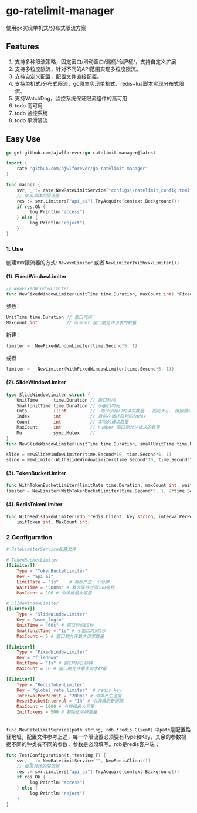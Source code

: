 # go-ratelimit-manager
使用go实现单机式/分布式限流方案
## Features 

1. 支持多种限流策略，固定窗口/滑动窗口/漏桶/令牌桶/，支持自定义扩展
2. 支持多粒度限流，针对不同的API范围实现多粒度限流。
3. 支持自定义配置，配置文件直接配置。
4. 支持单机式/分布式限流，go原生实现单机式，redis+lua脚本实现分布式限流。
5. 支持WatchDog，监控系统保证限流组件的高可用
6. todo 高可用
7. todo 监控系统
8. todo 平滑限流


## Easy Use 
``` go
go get github.com/ajwlforever/go-ratelimit-manager@latest
```

``` go
import (
	rate "github.com/ajwlforever/go-ratelimit-manager"
)

func main() {
	svr, _ := rate.NewRateLimitService("configs\\ratelimit_config.toml", rate.NewRedisClient())
	// 使用具体的限流器
	res := svr.Limiters["api_ai"].TryAcquire(context.Background())
	if res.Ok {
		 log.Println("access")
	} else {
		 log.Println("reject")
	}
}

```
### 1. Use
创建xxx限流器的方式:
`NewxxxLimiter` 或者 `NewLimiter(WithxxxLimiter())`
#### (1). FixedWindowLimiter
``` go
// NewFixedWindowLimiter
func NewFixedWindowLimiter(unitTime time.Duration, maxCount int) *FixedWindowLimiter
```
参数：
``` go
UnitTime time.Duration // 窗口时间
MaxCount int           // number 窗口期允许请求的数量
```
新建：
``` go
limiter =  NewFixedWindowLimiter(time.Second*5, 1)

```
或者
``` go
limiter =   NewLimiter(WithFixedWindowLimiter(time.Second*5, 1))
```
#### (2). SlideWindowLimiter
``` go 
type SlideWindowLimiter struct {
	UnitTime      time.Duration // 窗口时间
	SmallUnitTime time.Duration // 小窗口时间
	Cnts          []int         //  每个小窗口的请求数量 - 固定大小- 模拟循环队列
	Index         int           // 目前在循环队列的index
	Count         int           // 实际的请求数量
	MaxCount      int           // number 窗口期允许请求的数量
	Mu            sync.Mutex    //
}
func NewSlideWindowLimiter(unitTime time.Duration, smallUnitTime time.Duration, maxCount int)

slide = NewSlideWindowLimiter(time.Second*10, time.Second*5, 1)
slide = NewLimiter(WithSlideWindowLimiter(time.Second*10, time.Second*5, 1))
```
#### (3). TokenBucketLimiter
``` go 
func WithTokenBucketLimiter(limitRate time.Duration, maxCount int, waitTime time.Duration) 
limiter = NewLimiter(WithTokenBucketLimiter(time.Second*5, 1, 2*time.Second))
```
#### (4). RedisTokenLimiter
``` go
func WithRedisTokenLimiter(rdb *redis.Client, key string, intervalPerPermit time.Duration, resetBucketInterval time.Duration,
	initToken int, MaxCount int)
```
### 2.Configuration
``` toml  
# RateLimiterService配置文件

# TokenBucketLimiter
[[Limiter]]
    Type = "TokenBucketLimiter"
    Key = "api_ai"
    LimitRate = "1s"    # 每秒产生一个令牌
    WaitTime = "500ms" # 最大等待时间500毫秒
    MaxCount = 100 # 令牌桶最大容量

# SlideWindowLimiter
[[Limiter]]
    Type = "SlideWindowLimiter"
    Key = "user_login"
    UnitTime = "60s" # 窗口时间60秒
    SmallUnitTime = "1s" # 小窗口时间1秒
    MaxCount = 5 # 窗口期允许最大请求数量

[[Limiter]]
    Type = "FixedWindowLimiter"
    Key = "filedown"
    UnitTime = "1s" # 窗口时间1秒钟
    MaxCount = 10 # 窗口期允许最大请求数量

[[Limiter]]
    Type = "RedisTokenLimiter"
    Key = "global_rate_limiter"  # redis key
    IntervalPerPermit = "200ms" # 令牌产生速度
    ResetBucketInterval = "1h" # 令牌桶刷新间隔
    MaxCount = 1000 # 令牌桶最大容量
    InitTokens = 500 # 初始化令牌数量
 
```
`func NewRateLimitService(path string, rdb *redis.Client)` 中`path`是配置路径地址，配置文件参考上述，每一个限流器必须要有Type和Key，其余的参数根据不同的种类有不同的参数，参数是必须填写。rdb是redis客户端； 

``` go
func TestConfiguration(t *testing.T) {
	svr, _ := NewRateLimitService("", NewRedisClient())
	// 使用具体的限流器
	res := svr.Limiters["api_ai"].TryAcquire(context.Background())
	if res.Ok {
		 log.Println("access")
	} else {
		 log.Println("reject")
	}
}
```